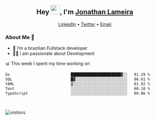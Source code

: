 <h2 align="center">Hey <img src="https://github.com/TheDudeThatCode/TheDudeThatCode/blob/master/Assets/Hi.gif" width="29">, I'm <a href="https://www.linkedin.com/in/jonathanlameira/">Jonathan Lameira</a></h2>
<p align="center">
  <a href="https://www.linkedin.com/in/jonathanlameira/">LinkedIn</a> •
  <a href="https://twitter.com/jlameira">Twitter</a> •
  <a href="mailto:jlameira@gmail.com">Email</a>
</p>

### About Me 🚀
- 🌱  I’m a brazilian Fullstack developer</br>
- 👨‍💻  I am passionate about Development</br>

<!-- ![Jonathan Lameira github stats](https://github-readme-stats.vercel.app/api?username=jlameirameli&show_icons=true&hide_border=true)&nbsp;&nbsp; -->

📊 This week I spent my time working on
<!--START_SECTION:waka-->

```txt
Go                           ██████████████████████▓░░   91.29 %
SQL                          █▓░░░░░░░░░░░░░░░░░░░░░░░   06.61 %
YAML                         ▒░░░░░░░░░░░░░░░░░░░░░░░░   01.92 %
Text                         ░░░░░░░░░░░░░░░░░░░░░░░░░   00.10 %
TypeScript                   ░░░░░░░░░░░░░░░░░░░░░░░░░   00.06 %
```

<!--END_SECTION:waka-->

<br />

![visitors](https://visitor-badge.laobi.icu/badge?page_id=jlameira.jlameira)
